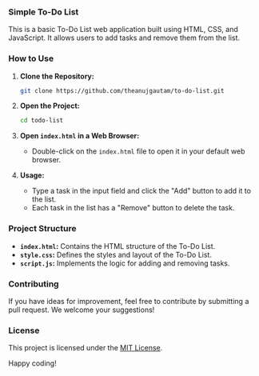 ### Simple To-Do List

This is a basic To-Do List web application built using HTML, CSS, and JavaScript. It allows users to add tasks and remove them from the list.

### How to Use

1. **Clone the Repository:**

   ```bash
   git clone https://github.com/theanujgautam/to-do-list.git
   ```

2. **Open the Project:**

   ```bash
   cd todo-list
   ```

3. **Open `index.html` in a Web Browser:**

   - Double-click on the `index.html` file to open it in your default web browser.

4. **Usage:**
   - Type a task in the input field and click the "Add" button to add it to the list.
   - Each task in the list has a "Remove" button to delete the task.

### Project Structure

- **`index.html`:** Contains the HTML structure of the To-Do List.
- **`style.css`:** Defines the styles and layout of the To-Do List.
- **`script.js`:** Implements the logic for adding and removing tasks.

### Contributing

If you have ideas for improvement, feel free to contribute by submitting a pull request. We welcome your suggestions!

### License

This project is licensed under the [MIT License](LICENSE.md).

Happy coding!
